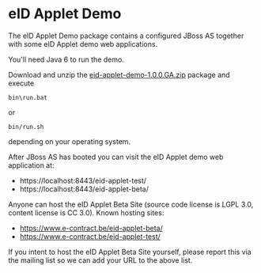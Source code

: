 # eID Applet Demo #

The eID Applet Demo package contains a configured JBoss AS together with some eID Applet demo web applications.

You'll need Java 6 to run the demo.

Download and unzip the [eid-applet-demo-1.0.0.GA.zip](http://eid-applet.googlecode.com/files/eid-applet-demo-1.0.0.GA.zip) package and execute
```
bin\run.bat
```
or
```
bin/run.sh
```
depending on your operating system.

After JBoss AS has booted you can visit the eID Applet demo web application at:
  * https://localhost:8443/eid-applet-test/
  * https://localhost:8443/eid-applet-beta/

Anyone can host the eID Applet Beta Site (source code license is LGPL 3.0, content license is CC 3.0). Known hosting sites:
  * https://www.e-contract.be/eid-applet-beta/
  * https://www.e-contract.be/eid-applet-test/

If you intent to host the eID Applet Beta Site yourself, please report this via the mailing list so we can add your URL to the above list.